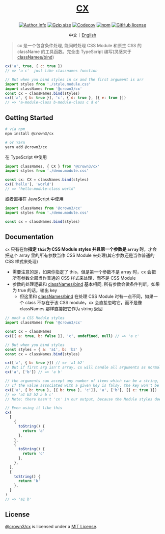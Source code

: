 # <p align="center">[CX](https://github.com/crown3/cx)</p>

<p align="center">
<a href="https://github.com/crown3"><img alt="Author Info" src="https://img.shields.io/badge/-Made%20by%20Crown3-grey?logo=c&style=flat-square"></a>
<a href="https://github.com/crown3"><img alt="Gzip size" src="https://img.badgesize.io/https:/unpkg.com/@crown3/cx/dist/cx.cjs.production.min.js?style=flat-square&compression=gzip"></a>
<a href="https://app.codecov.io/gh/crown3/cx/"><img alt="Codecov" src="https://img.shields.io/codecov/c/github/crown3/cx?style=flat-square"></a>
<a href="https://www.npmjs.com/package/@crown3/cx"><img alt="npm" src="https://img.shields.io/npm/v/@crown3/cx?style=flat-square"></a>
<a href="https://github.com/crown3/cx"><img alt="GitHub license" src="https://img.shields.io/github/license/crown3/cx?style=flat-square"></a>
</p>

<p align="center">中文｜<a href="../README.md">English</a></p>

> cx 是一个包含条件处理, 能同时处理 CSS Module 和原生 CSS 的 className 的工具函数。完全由 TypeScript 编写(灵感来于[classNames/bind](https://github.com/JedWatson/classnames))

```js
cx('a', true, { c: true })
// => 'a c'  just like classnames function

// But when you bind styles in cx and the first argument is arr
import styles from './style.module.css'
import classNames from '@crown3/cx'
const cx = classNames.bind(styles)
cx(['a', { b: true }], 'c', { d: true }, [{ e: true }])
// => 'a-module-class b-module-class c d e'
```

## Getting Started

```bash
# via npm
npm install @crown3/cx

# or Yarn
yarn add @crown3/cx
```

在 TypeScript 中使用

```typescript
import classNames, { CX } from '@crown3/cx'
import styles from './demo.module.css'

const cx: CX = classNames.bind(styles)
cx(['hello'], 'world')
// => 'hello-module-class world'
```

或者直接在 JavaScript 中使用

```javascript
import classNames from '@crown3/cx'
import styles from './demo.module.css'

const cx = classNames.bind(styles)
```

## Documentation

`cx` 只有在你**指定 `this`为 CSS Module styles 并且第一个参数是 `array` 时**，才会把这个 array 里的所有参数当作 CSS Module 来处理(其它参数还是当作普通的 CSS 样式来处理)

- 需要注意的是，如果你指定了 this，但是第一个参数不是 array 时，cx 会把所有参数全部当作普通的 CSS 样式来处理，而不是 CSS Module
- 参数的处理逻辑和 [classNames/bind](https://github.com/JedWatson/classnames) 基本相同, 所有参数会做条件判断，如果为 true 的话，输出 key
  - 但这里和 [classNames/bind](https://github.com/JedWatson/classnames) 在处理 CSS Module 时有一点不同，如果一个 class 不存在于该 CSS module，cx 会直接忽略它，而不是像 classNames 那样直接把它作为 string 返回

```javascript
// mock a CSS Module styles
import classNames from '@crown3/cx'

const cx = classNames
cx([{ a: true, b: false }], 'c', undefined, null) // => 'a c'

// But when you bind styles
const styles = { a: 'a1', b: 'b2' }
const cx = classNames.bind(styles)

cx(['a', { b: true }]) // => 'a1 b2'
// But if first arg isn't array, cx will handle all arguments as normal css, even if you bind styles
cx('a', ['b']) // => 'a b'

// the arguments can accept any number of items which can be a string, boolean, number, array or Object
// If the value associated with a given key is falsy, the key won't be included in the output
cx(['a', { b: true }, [{ b: true }, 'c']], 'a', ['b'], [{ c: true }])
// => 'a1 b2 b2 a b c'
// Note: there hasn't 'cx' in our output, because the Module styles doesn't have the 'c' key

// Even using it like this
cx(
  [
    {
      toString() {
        return 'a'
      },
    },
    {
      toString() {
        return 'c'
      },
    },
  ],
  {
    toString() {
      return 'b'
    },
  }
)
// => 'a1 b'
```

## License

[@crown3/cx](https://github.com/crown3/cx) is licensed under a [MIT License](./LICENSE).
